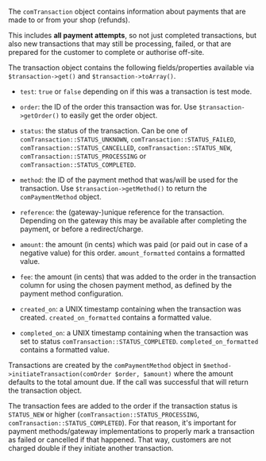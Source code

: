 The `comTransaction` object contains information about payments that are made to or from your shop (refunds). 

This includes **all payment attempts**, so not just completed transactions, but also new transactions that may still be processing, failed, or that are prepared for the customer to complete or authorise off-site.

The transaction object contains the following fields/properties available via `$transaction->get()` and `$transaction->toArray()`.

- `test`: `true` or `false` depending on if this was a transaction is test mode.

- `order`: the ID of the order this transaction was for. Use `$transaction->getOrder()` to easily get the order object.

- `status`: the status of the transaction. Can be one of `comTransaction::STATUS_UNKNOWN`, `comTransaction::STATUS_FAILED`, `comTransaction::STATUS_CANCELLED`, `comTransaction::STATUS_NEW`, `comTransaction::STATUS_PROCESSING` or `comTransaction::STATUS_COMPLETED`.

- `method`: the ID of the payment method that was/will be used for the transaction. Use `$transaction->getMethod()` to return the `comPaymentMethod` object.

- `reference`: the (gateway-)unique reference for the transaction. Depending on the gateway this may be available after completing the payment, or before a redirect/charge.

- `amount`: the amount (in cents) which was paid (or paid out in case of a negative value) for this order. `amount_formatted` contains a formatted value.

- `fee`: the amount (in cents) that was added to the order in the transaction column for using the chosen payment method, as defined by the payment method configuration.

- `created_on`: a UNIX timestamp containing when the transaction was created. `created_on_formatted` contains a formatted value.

- `completed_on`: a UNIX timestamp containing when the transaction was set to status `comTransaction::STATUS_COMPLETED`. `completed_on_formatted` contains a formatted value.

Transactions are created by the `comPaymentMethod` object in `$method->initiateTransaction(comOrder $order, $amount)` where the amount defaults to the total amount due. If the call was successful that will return the transaction object.

The transaction fees are added to the order if the transaction status is `STATUS_NEW` or higher (`comTransaction::STATUS_PROCESSING`, `comTransaction::STATUS_COMPLETED`). For that reason, it's important for payment methods/gateway implementations to properly mark a transaction as failed or cancelled if that happened. That way, customers are not charged double if they initiate another transaction.
